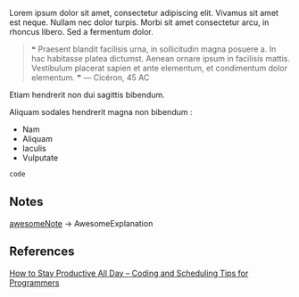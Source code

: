 Lorem ipsum dolor sit amet, consectetur adipiscing elit. Vivamus sit amet est neque. Nullam nec dolor turpis. Morbi sit amet consectetur arcu, in rhoncus libero. Sed a fermentum dolor.

>❝ Praesent blandit facilisis urna, in sollicitudin magna posuere a. In hac habitasse platea dictumst. Aenean ornare ipsum in facilisis mattis. Vestibulum placerat sapien et ante elementum, et condimentum dolor elementum. ❞ 
> — Cicéron, 45 AC   

Etiam hendrerit non dui sagittis bibendum. 


Aliquam sodales hendrerit magna non bibendum :
* Nam
* Aliquam
* Iaculis
* Vulputate

```js
code
```


## Notes

[awesomeNote](memory) -> AwesomeExplanation

## References

[How to Stay Productive All Day – Coding and Scheduling Tips for Programmers](https://www.freecodecamp.org/news/how-to-stay-productive-all-day-coding-and-scheduling-tips-for-programmers/)

